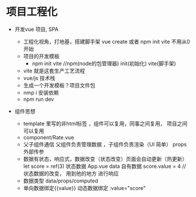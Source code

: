 # 项目工程化

- 开发vue 项目,   SPA
    - 工程化视角，打地基，搭建脚手架
        vue create 或者 npm init vite 不用从0开始
    - 项目的开发模板
        - npm init vite //npm(node的包管理器)   init(初始化)    vite(脚手架)
    - vite 就是这套生产工艺流程
    - vue/js 技术栈
    - 生成一个开发模板？项目文件包
    - nmp i   安装依赖
    - npm run dev   

- 组件思想
    - template 里写的非html标签 ，组件可以复用，同事之间复用， 项目之间可以复用     <Rate/>
    - component/Rate.vue 
    - 父子组件通信 父组件负责管理数据 ，子组件负责渲染（UI 简单）
        <Rate value=""/> props 外部传参
    - 数据有状态，响应式，数据改变（状态改变）页面会自动更新（热更新）
        let score = ref(3)  状态数据    App.vue data 自有数据
        score.value = 4 //状态数据的改变， 用到他的地方 进行响应
    - 数据类型 data/props/computed
    - 单向数据绑定{{value}}
        动态数据绑定 :value="score"
